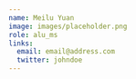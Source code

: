 ```yaml
---
name: Meilu Yuan
image: images/placeholder.png
role: alu_ms
links:
  email: email@address.com
  twitter: johndoe
---
```

